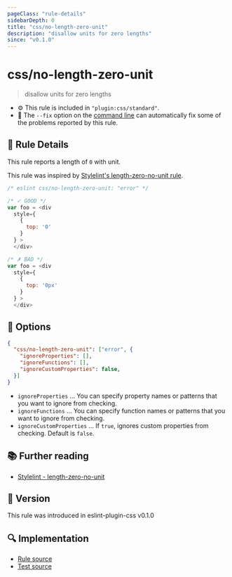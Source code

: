 ```yaml
---
pageClass: "rule-details"
sidebarDepth: 0
title: "css/no-length-zero-unit"
description: "disallow units for zero lengths"
since: "v0.1.0"
---
```


# css/no-length-zero-unit

> disallow units for zero lengths

- :gear: This rule is included in `"plugin:css/standard"`.
- :wrench: The `--fix` option on the [command line](https://eslint.org/docs/user-guide/command-line-interface#fixing-problems) can automatically fix some of the problems reported by this rule.

## :book: Rule Details

This rule reports a length of `0` with unit.

This rule was inspired by [Stylelint's length-zero-no-unit rule](https://stylelint.io/user-guide/rules/list/length-zero-no-unit/).

<eslint-code-block fix>

```js
/* eslint css/no-length-zero-unit: "error" */

/* ✓ GOOD */
var foo = <div
  style={
    {
      top: '0'
    }
  } >
  </div>

/* ✗ BAD */
var foo = <div
  style={
    {
      top: '0px'
    }
  } >
  </div>
```

</eslint-code-block>

## :wrench: Options

```json
{
  "css/no-length-zero-unit": ["error", {
    "ignoreProperties": [],
    "ignoreFunctions": [],
    "ignoreCustomProperties": false,
  }]
}
```

- `ignoreProperties` ... You can specify property names or patterns that you want to ignore from checking.
- `ignoreFunctions` ... You can specify function names or patterns that you want to ignore from checking.
- `ignoreCustomProperties` ... If `true`, ignores custom properties from checking. Default is `false`.

## :books: Further reading

- [Stylelint - length-zero-no-unit]

[Stylelint - length-zero-no-unit]: https://stylelint.io/user-guide/rules/list/length-zero-no-unit/

## :rocket: Version

This rule was introduced in eslint-plugin-css v0.1.0

## :mag: Implementation

- [Rule source](https://github.com/ota-meshi/eslint-plugin-css/blob/main/lib/rules/no-length-zero-unit.ts)
- [Test source](https://github.com/ota-meshi/eslint-plugin-css/blob/main/tests/lib/rules/no-length-zero-unit.ts)
